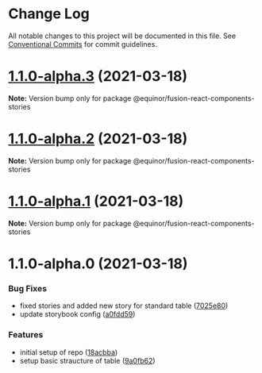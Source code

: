 # Change Log

All notable changes to this project will be documented in this file.
See [Conventional Commits](https://conventionalcommits.org) for commit guidelines.

# [1.1.0-alpha.3](https://github.com/equinor/fusion-react-components/compare/@equinor/fusion-react-components-stories@1.1.0-alpha.2...@equinor/fusion-react-components-stories@1.1.0-alpha.3) (2021-03-18)

**Note:** Version bump only for package @equinor/fusion-react-components-stories





# [1.1.0-alpha.2](https://github.com/equinor/fusion-react-components/compare/@equinor/fusion-react-components-stories@1.1.0-alpha.1...@equinor/fusion-react-components-stories@1.1.0-alpha.2) (2021-03-18)

**Note:** Version bump only for package @equinor/fusion-react-components-stories





# [1.1.0-alpha.1](https://github.com/equinor/fusion-react-components/compare/@equinor/fusion-react-components-stories@1.1.0-alpha.0...@equinor/fusion-react-components-stories@1.1.0-alpha.1) (2021-03-18)

**Note:** Version bump only for package @equinor/fusion-react-components-stories





# 1.1.0-alpha.0 (2021-03-18)


### Bug Fixes

* fixed stories and added new story for standard table ([7025e80](https://github.com/equinor/fusion-react-components/commit/7025e80762edf1a06af199c03db2f9da2d23f3f5))
* update storybook config ([a0fdd59](https://github.com/equinor/fusion-react-components/commit/a0fdd59ae7dba1bf56ba64e2cb495af6a98dea21))


### Features

* initial setup of repo ([18acbba](https://github.com/equinor/fusion-react-components/commit/18acbbac12af1e47f9c837278fe055286044b5d8))
* setup basic straucture of table ([9a0fb62](https://github.com/equinor/fusion-react-components/commit/9a0fb62fcc2f42de40aff568e3251dcd5ab3d15a))
